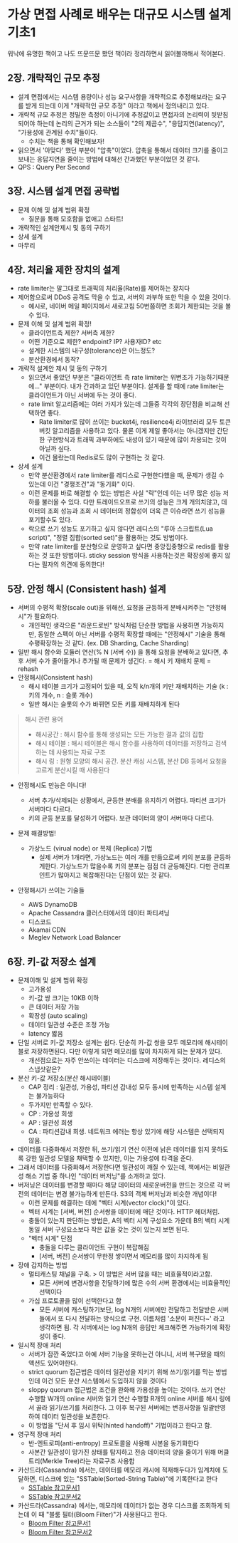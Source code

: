 # 가상 면접 사례로 배우는 대규모 시스템 설계 기초1

워낙에 유명한 책이고 나도 뜨문뜨문 봤던 책이라 정리하면서 읽어볼까해서 적어본다.

## 2장. 개략적인 규모 추정

- 설계 면접에서는 시스템 용량이나 성능 요구사항을 개략적으로 추정해보라는 요구를 받게 되는데 이게 "개략적인 규모 추정" 이라고 책에서 정의내리고 있다.
- 개략적 규모 추정은 정밀한 측정이 아니기에 추정값이고 면접자의 논리력이 뒷받침되어야 하는데 논리의 근거가 되는 소스들이 "2의 제곱수", "응답지연(latency)", "가용성에 관계된 수치"들이다.
  - 수치는 책을 통해 확인해보자!
- 읽으면서 '아맞다' 했던 부분이 "압축"이었다. 압축을 통해서 데이터 크기를 줄이고 보내는 응답지연을 줄이는 방법에 대해선 간과했던 부분이었던 것 같다.
- QPS : Query Per Second

## 3장. 시스템 설계 면접 공략법

- 문제 이해 및 설계 범위 확정
  - 질문을 통해 모호함을 없애고 스타트!
- 개략적인 설계안제시 및 동의 구하기
- 상세 설계
- 마무리

## 4장. 처리율 제한 장치의 설계

- rate limiter는 말그대로 트래픽의 처리율(Rate)를 제어하는 장치다
- 제어함으로써 DDoS 공격도 막을 수 있고, 서버의 과부하 또한 막을 수 있을 것이다.
  - 예시로, 네이버 메일 페이지에서 새로고침 50번쯤하면 조회가 제한되는 것을 볼 수 있다.
- 문제 이해 및 설계 범위 확정!
  - 클라이언트측 제한? 서버측 제한?
  - 어떤 기준으로 제한? endpoint? IP? 사용자ID? etc
  - 설계한 시스템의 내구성(tolerance)은 어느정도?
  - 분산환경에서 동작?
- 개략적 설계안 제시 및 동의 구하기
  - 읽으면서 좋았던 부분은 "클라이언트 측 rate limiter는 위변조가 가능하기때문에..." 부분이다. 내가 간과하고 있던 부분이다. 설계를 할 때에 rate limiter는 클라이언트가 아닌 서버에 두는 것이 좋다.
  - rate limit 알고리즘에는 여러 가지가 있는데 그들중 각각의 장단점을 비교해 선택하면 좋다.
    - Rate limiter로 많이 쓰이는 bucket4j, resilience4j 라이브러리 모두 토큰버킷 알고리즘을 사용하고 있다. 물론 이게 제일 좋아서는 아니겠지만 간단한 구현방식과 트래픽 과부하에도 내성이 있기 때문에 많이 차용되는 것이 아닐까 싶다.
    - 이건 몰랐는데 Redis로도 많이 구현하는 것 같다.
- 상세 설계
  - 만약 분산환경에서 rate limiter를 레디스로 구현한다했을 때, 문제가 생길 수 있는데 이건 "경쟁조건"과 "동기화" 이다.
  - 이런 문제를 바로 해결할 수 있는 방법은 사실 "락"인데 이는 너무 많은 성능 저하를 불러올 수 있다. 다만 트레이드오프로 쓰기의 성능은 크게 개의치않고, 데이터의 조회 성능과 조회 시 데이터의 정합성이 더욱 큰 이슈라면 쓰기 성능을 포기할수도 있다.
  - 락으로 쓰기 성능도 포기하고 싶지 않다면 레디스의 "루아 스크립트(Lua script)", "정렬 집합(sorted set)"을 활용하는 것도 방법이다.
  - 만약 rate limiter를 분산형으로 운영하고 싶다면 중앙집중형으로 redis를 활용하는 것 또한 방법이다. sticky session 방식을 사용하는것은 확장성에 좋지 않다는 필자의 의견에 동의한다!

## 5장. 안정 해시 (Consistent hash) 설계

- 서버의 수평적 확장(scale out)을 위해선, 요청을 균등하게 분배시켜주는 "안정해시"가 필요하다.
  - 개인적인 생각으론 "라운드로빈" 방식처럼 단순한 방법을 사용하면 가능하지만, 동일한 스펙이 아닌 서버를 수평적 확장할 때에는 "안정해시" 기술을 통해 수평확장하는 것 같다. (ex. DB Sharding, Cache Sharding)
- 일반 해시 함수와 모듈러 연산(% N (서버 수)) 을 통해 요청을 분배하고 있다면, 추후 서버 수가 줄어들거나 추가될 때 문제가 생긴다. = 해시 키 재배치 문제 = rehash
- 안정해시(Consistent hash)
  - 해시 테이블 크기가 고정되어 있을 때, 오직 k/n개의 키만 재배치하는 기술 (k : 키의 개수, n : 슬롯 개수)
  - 일반 해시는 슬롯의 수가 바뀌면 모든 키를 재배치하게 된다

> 해시 관련 용어
>
> - 해시공간 : 해시 함수를 통해 생성되는 모든 가능한 결과 값의 집합
> - 해시 테이블 : 해시 테이블은 해시 함수를 사용하여 데이터를 저장하고 검색하는 데 사용되는 자료 구조
> - 해시 링 : 원형 모양의 해시 공간. 분산 캐싱 시스템, 분산 DB 등에서 요청을 고르게 분산시킬 때 사용된다

- 안정해시도 만능은 아니다!

  - 서버 추가/삭제되는 상황에서, 균등한 분배를 유지하기 어렵다. 파티션 크기가 서버마다 다르다.
  - 키의 균등 분포를 달성하기 어렵다. 보관 데이터의 양이 서버마다 다르다.

- 문제 해결방법!

  - 가상노드 (virual node) or 복제 (Replica) 기법
    - 실제 서버가 1개라면, 가상노드는 여러 개를 만듦으로써 키의 분포를 균등하게한다. 가상노드가 많을수록 키의 분포는 점점 더 균등해진다. 다만 관리포인트가 많아지고 복잡해진다는 단점이 있는 것 같다.

- 안정해시가 쓰이는 기술들
  - AWS DynamoDB
  - Apache Cassandra 클러스터에서의 데이터 파티셔닝
  - 디스코드
  - Akamai CDN
  - Meglev Network Load Balancer

## 6장. 키-값 저장소 설계

- 문제이해 및 설계 범위 확정
  - 고가용성
  - 키-값 쌍 크기는 10KB 이하
  - 큰 데이터 저장 가능
  - 확장성 (auto scaling)
  - 데이터 일관성 수준은 조정 가능
  - latency 짧음
- 단일 서버로 키-값 저장소 설계는 쉽다. 단순히 키-값 쌍을 모두 메모리에 해시테이블로 저장하면된다. 다만 이렇게 되면 메모리를 많이 차지하게 되는 문제가 있다.
  - 개선점으로는 자주 안쓰이는 데이터는 디스크에 저장해두는 것이다. 레디스의 스냅샷같은?
- 분산 키-값 저장소(분산 해시테이블)
  - CAP 정리 : 일관성, 가용성, 파티션 감내성 모두 동시에 만족하는 시스템 설계는 불가능하다
  - 두가지만 만족할 수 있다.
  - CP : 가용성 희생
  - AP : 일관성 희생
  - CA : 파티션감내 희생. 네트워크 에러는 항상 있기에 해당 시스템은 선택되지 않음.
- 데이터를 다중화해서 저장한 뒤, 쓰기/읽기 연산 이전에 낡은 데이터를 읽지 못하도록 강한 일관성 모델을 채택할 수 있지만, 이는 가용성에 타격을 준다.
- 그래서 데이터를 다중화해서 저장한다면 일관성이 깨질 수 있는데, 책에서는 비일관성 해소 기법 중 하나인 "데이터 버저닝"를 소개하고 있다.
- 버저닝은 데이터를 변경할 때마다 해당 데이터의 새로운버전을 만드는 것으로 각 버전의 데이터는 변경 불가능하게 만든다. S3의 객체 버저닝과 비슷한 개념이다!
  - 이런 문제를 해결하는 데에 "벡터 시계(vector clock)"이 있다.
  - 벡터 시계는 [서버, 버전] 순서쌍을 데이터에 매단 것이다. HTTP 헤더처럼.
  - 충돌이 있는지 판단하는 방법은, A의 벡터 시계 구성요소 가운데 B의 벡터 시계 동일 서버 구성요소보다 작은 값을 갖는 것이 있는지 보면 된다.
  - "벡터 시계" 단점
    - 충돌을 다루는 클라이언트 구현이 복잡해짐
    - [서버, 버전] 순서쌍이 무한정 쌓이면서 메모리를 많이 차지하게 됨
- 장애 감지하는 방법
  - 멀티캐스팅 채널을 구축. > 이 방법은 서버 많을 때는 비효율적이라고함.
    - 모든 서버에 변경사항을 전달하기에 많은 수의 서버 환경에서는 비효율적인 선택이다
  - 가십 프로토콜을 많이 선택한다고 함
    - 모든 서버에 캐스팅하기보단, log N개의 서버에만 전달하고 전달받은 서버들에서 또 다시 전달하는 방식으로 구현. 이름처럼 '소문이 퍼진다~' 라고 생각하면 됨. 각 서버에서는 log N개의 응답만 체크해주면 가능하기에 확장성이 좋다.
- 일시적 장애 처리
  - 서버가 잠깐 죽었다고 아예 서버 기능을 못하는건 아니니, 서버 복구됐을 때의 액션도 있어야한다.
  - strict quorum 접근법은 데이터 일관성을 지키기 위해 쓰기/읽기를 막는 방법인데 이건 모든 분산 시스템에서 도입하지 않을 것이다
  - sloppy quorum 접근법은 조건을 완화해 가용성을 높이는 것이다. 쓰기 연산 수행할 W개의 online 서버와 읽기 연산 수행할 R개의 online 서버를 해시 링에서 골라 읽기/쓰기를 처리한다. 그 이후 복구된 서버에는 변경사항을 일괄반영하여 데이터 일관성을 보존한다.
  - 이 방법을 "단서 후 임시 위탁(hinted handoff)" 기법이라고 한다고 함.
- 영구적 장애 처리
  - 반-엔트로피(anti-entropy) 프로토콜을 사용해 사본을 동기화한다
  - 사본간 일관성이 망가진 상태를 탐지하고 전송 데이터의 양을 줄이기 위해 머클트리(Merkle Tree)라는 자료구조 사용함
- 카산드라(Cassandra) 에서는, 데이터를 메모리 캐시에 적재해두다가 임계치에 도달하면, 디스크에 있는 "SSTable(Sorted-String Table)"에 기록한다고 한다
  - [SSTable 참고문서1](https://www.igvita.com/2012/02/06/sstable-and-log-structured-storage-leveldb/)
  - [SSTable 참고문서2](https://sjo200.tistory.com/56)
- 카산드라(Cassandra) 에서는, 메모리에 데이터가 없는 경우 디스크롤 조회하게 되는데 이 때 "블룸 필터(Bloom Filter)"가 사용된다고 한다.
  - [Bloom Filter 참고문서1](https://stackoverflow.com/questions/39327427/what-is-role-of-bloom-filter-in-cassandra)
  - [Bloom Filter 참고문서2](https://en.wikipedia.org/wiki/Bloom_filter)
